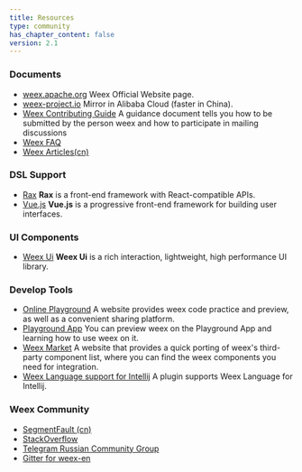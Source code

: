 ```yaml
---
title: Resources
type: community
has_chapter_content: false
version: 2.1
---
```


### Documents
- [weex.apache.org](http://weex.apache.org/)
Weex Official Website page.
- [weex-project.io](https://weex-project.io/)
Mirror in Alibaba Cloud (faster in China).
- [Weex Contributing Guide](https://github.com/apache/incubator-weex/blob/master/CONTRIBUTING.md)
A guidance document tells you how to be submitted by the person weex and how to participate in mailing discussions
- [Weex FAQ](https://weex.apache.org/faq.html)
- [Weex Articles(cn)](https://github.com/weexteam/article/issues)

### DSL Support
- [Rax](https://alibaba.github.io/rax/)
**Rax** is a front-end framework with React-compatible APIs.
- [Vue.js](https://vuejs.org/)
**Vue.js** is a progressive front-end framework for building user interfaces.

### UI Components
- [Weex Ui](https://alibaba.github.io/weex-ui/)
**Weex Ui** is a rich interaction, lightweight, high performance UI library.

### Develop Tools
- [Online Playground](http://dotwe.org/vue/)
A website provides weex code practice and preview, as well as a convenient sharing platform.
- [Playground App](http://localhost:4000/tools/playground.html)
You can preview weex on the Playground App and learning how to use weex on it.
- [Weex Market](https://market.dotwe.org)
A website that provides a quick porting of weex's third-party component list, where you can find the weex components you need for integration.
- [Weex Language support for Intellij](https://plugins.jetbrains.com/plugin/9189-weex-language-support)
A plugin supports Weex Language for Intellij. 

### Weex Community
- [SegmentFault (cn)](https://segmentfault.com/t/weex)
- [StackOverflow](https://stackoverflow.com/questions/tagged/weex)
- [Telegram Russian Community Group](https://telegram.me/weex_ru)
- [Gitter for weex-en](https://gitter.im/weex-en/Lobby)